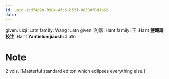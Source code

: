 ```yaml
---
id: uuid-1cdf4d20-3904-4fc6-b53f-88300f0d1b62
date: 
---
```


given: Liqi :Latn
family: Wang :Latn
given: 利器 :Hant
family: 王 :Hant
**鹽鐵論校注** :Hant
**Yantielun jiaoshi** :Latn
# Note
2 vols. [Masterful standard editon which eclipses everything else.]